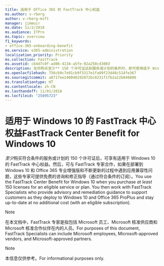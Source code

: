 ```yaml
---
title: 适用于 Office 365 的 FastTrack 中心权益
ms.author: v-rberg
author: v-rberg-msft
manager: jimmuir
ms.date: 11/2/2018
ms.audience: ITPro
ms.topic: overview
f1_keywords:
- office-365-onboarding-benefit
ms.service: o365-administration
localization_priority: Priority
ms.collection: FastTrack
ms.assetid: cb4d7c0f-ad86-4134-a5fe-92a250cd3003
description: 在你购买至少** 150 个许可证达到服务或计划的条件时，即可使用适于 Windows 10 的 FastTrack 中心权益。
ms.openlocfilehash: 756cb9c7e91cb9f3317e1fa89f23d48c514fe367
ms.sourcegitcommit: a8717ee240040292872bc0231f1fb2a22b846806
ms.translationtype: HT
ms.contentlocale: zh-CN
ms.lasthandoff: 11/01/2018
ms.locfileid: "25895723"
---
```

# <a name="fasttrack-center-benefit-for-windows-10"></a><span data-ttu-id="3b86f-103">适用于 Windows 10 的 FastTrack 中心权益</span><span class="sxs-lookup"><span data-stu-id="3b86f-103">FastTrack Center Benefit for Windows 10</span></span>

<span data-ttu-id="3b86f-p101">*至少*购买符合条件的服务或计划的 150 个许可证后，可享有适用于 Windows 10 的 FastTrack 中心权益。然后，可与 FastTrack 专家合作，如果在部署到 Windows 10 和 Office 365 专业增强版和不断更新的过程中遇到应用兼容性问题，这些专家可提供免费的咨询和修正指导（通过符合条件的订阅）。</span><span class="sxs-lookup"><span data-stu-id="3b86f-p101">You use the FastTrack Center Benefit for Windows 10 when you purchase  *at least*  150 licenses for an eligible service or plan. You then work with FastTrack Specialists who provide advisory and remediation guidance to support customers as they deploy to Windows 10 and Office 365 ProPlus and stay up-to-date at no additional cost (with an eligible subscription).</span></span> 
  
> [!NOTE]
> <span data-ttu-id="3b86f-106">在本文档中，FastTrack 专家是指包括 Microsoft 员工、Microsoft 核准供应商和 Microsoft 核准合作伙伴在内的人员。</span><span class="sxs-lookup"><span data-stu-id="3b86f-106">For purposes of this document, FastTrack Specialists can include Microsoft employees, Microsoft-approved vendors, and Microsoft-approved partners.</span></span> 
    
> [!NOTE]
> <span data-ttu-id="3b86f-107">本信息仅供参考。</span><span class="sxs-lookup"><span data-stu-id="3b86f-107">For informational purposes only.</span></span> 
  

  

 
